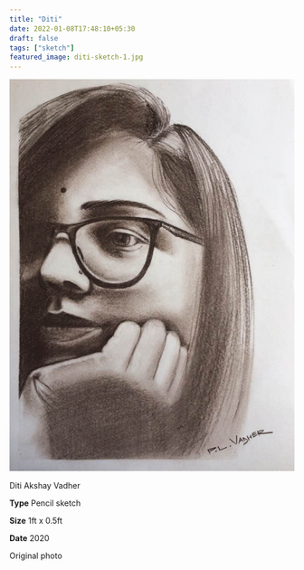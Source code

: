 ```yaml
---
title: "Diti"
date: 2022-01-08T17:48:10+05:30
draft: false
tags: ["sketch"]
featured_image: diti-sketch-1.jpg
---
```

![Diti Sketch](images/diti-sketch-1.jpg)

Diti Akshay Vadher

**Type** Pencil sketch

**Size** 1ft x 0.5ft

**Date** 2020

Original photo